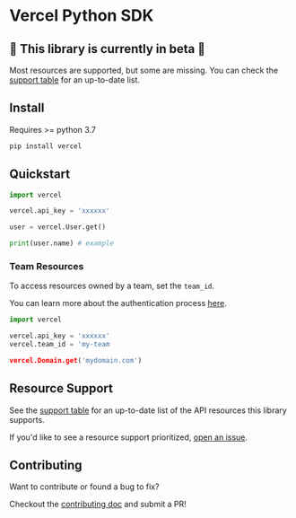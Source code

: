 # Vercel Python SDK

## 🚨 This library is currently in beta 🚨

Most resources are supported, but some are missing. You can check the [support table](/docs/supported-resources.md) for an up-to-date list.

## Install

Requires >= python 3.7

```bash
pip install vercel
```

## Quickstart

```python
import vercel

vercel.api_key = 'xxxxxx'

user = vercel.User.get()

print(user.name) # example
```

### Team Resources

To access resources owned by a team, set the `team_id`.

You can learn more about the authentication process [here](/docs/reference/authentication).

```python
import vercel

vercel.api_key = 'xxxxxx'
vercel.team_id = 'my-team

vercel.Domain.get('mydomain.com')
```

## Resource Support

See the [support table](/docs/supported-resources.md) for an up-to-date list of the API resources this library supports.

If you'd like to see a resource support prioritized, [open an issue](https://github.com/wulfmann/vercel/issues/new/choose).

## Contributing

Want to contribute or found a bug to fix?

Checkout the [contributing doc](/CONTRIBUTING.md) and submit a PR!
